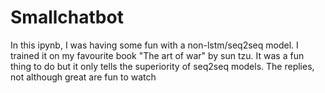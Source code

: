 # Smallchatbot
In this ipynb, I was having some fun with a non-lstm/seq2seq model. I trained it on my favourite book "The art of war" by sun tzu. It was a fun thing to do but it only tells the superiority of seq2seq models. The replies, not although great are fun to watch
